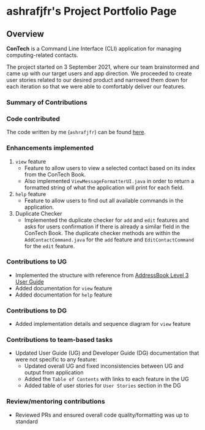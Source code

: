 # ashrafjfr's Project Portfolio Page

## Overview
**ConTech** is a Command Line Interface (CLI) application for managing computing-related contacts.

The project started on 3 September 2021, where our team brainstormed and came up with our target users and app
direction. We proceeded to create user stories related to our desired product and narrowed them down for each
iteration so that we were able to comfortably deliver our features.

### Summary of Contributions

### Code contributed
The code written by me (`ashrafjfr`) can be found [here](https://nus-cs2113-ay2122s1.github.io/tp-dashboard/?search=ashrafjfr&sort=groupTitle&sortWithin=title&since=2021-09-25&timeframe=commit&mergegroup=&groupSelect=groupByRepos&breakdown=false&tabOpen=true&tabType=authorship&tabAuthor=ashrafjfr&tabRepo=AY2122S1-CS2113T-T09-1%2Ftp%5Bmaster%5D&authorshipIsMergeGroup=false&authorshipFileTypes=docs~functional-code~test-code&authorshipIsBinaryFileTypeChecked=false).
<br />

### Enhancements implemented
1. `view` feature
    - Feature to allow users to view a selected contact based on its index from the ConTech Book.
    - Also implemented `ViewMessageFormatterUI.java` in order to return a formatted string of what the application will
      print for each field.
2. `help` feature
    - Feature to allow users to find out all available commands in the application.
3. Duplicate Checker
    - Implemented the duplicate checker for `add` and `edit` features and asks for users confirmation if there is
      already a similar field in the ConTech Book. The duplicate checker methods are within the `AddContactCommand.java`
      for the `add` feature and `EditContactCommand` for the `edit` feature.   


### Contributions to UG
- Implemented the structure with reference from 
  [AddressBook Level 3 User Guide](https://se-education.org/addressbook-level3/UserGuide.html)
- Added documentation for `view` feature
- Added documentation for `help` feature

### Contributions to DG
- Added implementation details and sequence diagram for `view` feature

### Contributions to team-based tasks
- Updated User Guide (UG) and Developer Guide (DG) documentation that were not specific to any feature:
   - Updated overall UG and fixed inconsistencies between UG and output from application
   - Added the `Table of Contents` with links to each feature in the UG
   - Added table of user stories for `User Stories` section in the DG

### Review/mentoring contributions
- Reviewed PRs and ensured overall code quality/formatting was up to standard


